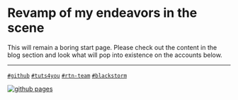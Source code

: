 # Revamp of my endeavors in the scene

This will remain a boring start page. Please check out the content in the blog section and look what will pop into existence on the accounts below.

---

[`#github`](https://github.com/0q51zke)
[`#tuts4you`](https://forum.tuts4you.com/profile/131950-0q51zke/)
[`#rtn-team`](https://www.rtn-team.cc/)
[`#blackstorm`](https://board.b-at-s.info/)

[![github pages](https://github.com/0q51zke/0q51zke.github.io/actions/workflows/gh-pages.yml/badge.svg)](https://github.com/0q51zke/0q51zke.github.io/actions/workflows/gh-pages.yml)
